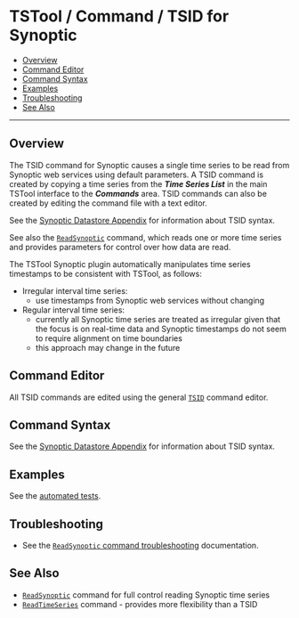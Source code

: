 # TSTool / Command / TSID for Synoptic #

*   [Overview](#overview)
*   [Command Editor](#command-editor)
*   [Command Syntax](#command-syntax)
*   [Examples](#examples)
*   [Troubleshooting](#troubleshooting)
*   [See Also](#see-also)

-------------------------

## Overview ##

The TSID command for Synoptic causes a single time series to be read from Synoptic web services using default parameters.
A TSID command is created by copying a time series from the ***Time Series List*** in the main TSTool interface
to the ***Commands*** area.
TSID commands can also be created by editing the command file with a text editor.

See the [Synoptic Datastore Appendix](../../datastore-ref/Synoptic/Synoptic.md) for information about TSID syntax.

See also the [`ReadSynoptic`](../ReadSynoptic/ReadSynoptic.md) command,
which reads one or more time series and provides parameters for control over how data are read.

The TSTool Synoptic plugin automatically manipulates time series timestamps to be consistent
with TSTool, as follows:

*   Irregular interval time series:
    +   use timestamps from Synoptic web services without changing
*   Regular interval time series:
    +   currently all Synoptic time series are treated as irregular given that the
        focus is on real-time data and Synoptic timestamps do not seem to 
        require alignment on time boundaries
    +   this approach may change in the future
        
## Command Editor ##

All TSID commands are edited using the general
[`TSID`](https://opencdss.state.co.us/tstool/latest/doc-user/command-ref/TSID/TSID/)
command editor.

## Command Syntax ##

See the [Synoptic Datastore Appendix](../../datastore-ref/Synoptic/Synoptic.md) for information about TSID syntax.

## Examples ##

See the [automated tests](https://github.com/OpenWaterFoundation/owf-tstool-Synoptic-plugin/tree/main/test/commands/TSID/).

## Troubleshooting ##

*   See the [`ReadSynoptic` command troubleshooting](../ReadSynoptic/ReadSynoptic.md#troubleshooting) documentation.

## See Also ##

*   [`ReadSynoptic`](../ReadSynoptic/ReadSynoptic.md) command for full control reading Synoptic time series
*   [`ReadTimeSeries`](https://opencdss.state.co.us/tstool/latest/doc-user/command-ref/ReadTimeSeries/ReadTimeSeries/) command - provides more flexibility than a TSID
